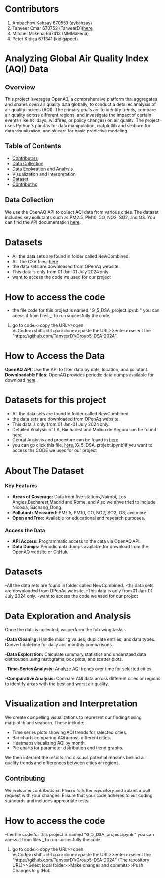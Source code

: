 
# Contributors
1. Ambachow Kahsay 670550 (aykahsay)
2. Tanveer Omar 670752 (TanveerD1)[here](https://github.com/TanveerD1/Group5-DSA-2024/tree/main/LA_Bucharest)
3. Mitchel Makena 667413 (MMMakena)
4. Peter Kidiga 671341 (kidigapeet)



# Analyzing Global Air Quality Index (AQI) Data

## Overview

This project leverages OpenAQ, a comprehensive platform that aggregates and shares open air quality data globally, to conduct a detailed analysis of air quality indices (AQI). The primary goals are to identify trends, compare air quality across different regions, and investigate the impact of certain events (like holidays, wildfires, or policy changes) on air quality. The project uses Python's pandas for data manipulation, matplotlib and seaborn for data visualization, and sklearn for basic predictive modeling.


## Table of Contents
- [Contributors](#contributors)
- [Data Collection](#data-collection)
- [Data Exploration and Analysis](#data-exploration-and-analysis)
- [Visualization and Interpretation](#visualization-and-interpretation)
- [Dataset](#dataset)
- [Contributing](#contributing)


## Data Collection
We use the OpenAQ API to collect AQI data from various cities. The dataset includes key pollutants such as PM2.5, PM10, CO, NO2, SO2, and O3. You can find the API documentation [here](https://docs.openaq.org/).
# Datasets
- All the data sets are found in folder called NewCombined.
- All The CSV files; [here](https://github.com/TanveerD1/Group5-DSA-2024/tree/main/csvFiles)
- the data sets are downloaded from OPenAq website.
- This data is only from 01 Jan-01 July 2024 only.
- want to access the code we used for our project
# How to access the code
- the file code for this project is named  "G_5_DSA_project.ipynb " you can acess it from files
_ To run succesfully the code,

1. go to code>>copy the URL>>open VsCode>>shift+ctrl+p>>clone>>paste the URL>>enter>>select the "https://github.com/TanveerD1/Group5-DSA-2024".

# How to Access the Data

**OpenAQ API:** Use the API to filter data by date, location, and pollutant.
**Downloadable Files:** OpenAQ provides periodic data dumps available for download [here](https://openaq.org/#/download).
# Datasets for this project
- All the data sets are found in folder called NewCombined.
- the data sets are downloaded from OPenAq website.
- This data is only from 01 Jan-01 July 2024 only.
- Detailed Analysis of LA, Bucharest and Molina de Segura can be found [here](https://github.com/TanveerD1/Group5-DSA-2024/blob/main/Tanveer_Group_Compiled_.ipynb)
- Genral Analysis and procedure can be found in [here](https://github.com/TanveerD1/Group5-DSA-2024/blob/main/LA_Bucharest/README.md)
- you can go click this file, [here](https://github.com/TanveerD1/Group5-DSA-2024/blob/main/G_5_DSA_project.ipynb),(G_5_DSA_project.ipynb)if you want to access the CODE we used for our project
# About The Dataset
### Key Features
- **Areas of Coverage:** Data from five stations,Nairobi, Los Angles,Bucharest,Madrid and Rome. and Also we ahve tried to include Nicosia, Suchang_Dong.
- **Pollutants Measured:** PM2.5, PM10, CO, NO2, SO2, O3, and more.
- **Open and Free:** Available for educational and research purposes.

### Access the Data
- **API Access:** Programmatic access to the data via OpenAQ API.
- **Data Dumps:** Periodic data dumps available for download from the OpenAQ website or GitHub.
# Datasets
-All the data sets are found in folder called NewCombined.
-the data sets are downloaded from OPenAq website.
-This data is only from 01 Jan-01 July 2024 only.
-want to access the code we used for our project

# Data Exploration and Analysis

Once the data is collected, we perform the following tasks:

-**Data Cleaning:** Handle missing values, duplicate entries, and data types. Convert datetime for daily and monthly comparisons.

-**Data Exploration:** Calculate summary statistics and understand data distribution using histograms, box plots, and scatter plots.

-**Time-Series Analysis:** Analyze AQI trends over time for selected cities.

-**Comparative Analysis:** Compare AQI data across different cities or regions to identify areas with the best and worst air quality.
# Visualization and Interpretation

We create compelling visualizations to represent our findings using matplotlib and seaborn. These include:

- Time series plots showing AQI trends for selected cities.
- Bar charts comparing AQI across different cities.
- Heatmaps visualizing AQI by month.
- Pie charts for parameter distribution and trend graphs.

We then interpret the results and discuss potential reasons behind air quality trends and differences between cities or regions.
## Contributing

We welcome contributions! Please fork the repository and submit a pull request with your changes. Ensure that your code adheres to our coding 
standards and includes appropriate tests.
# How to access the code
-the file code for this project is named  "G_5_DSA_project.ipynb " you can acess it from files
_To run succesfully the code,
1. go to code>>copy the URL>>open VsCode>>shift+ctrl+p>>clone>>paste the URL>>enter>>select the "https://github.com/TanveerD1/Group5-DSA-2024" (The repository URL)>>Select local folder>>Make changes and commits>>Push Changes to gitHub.


    
